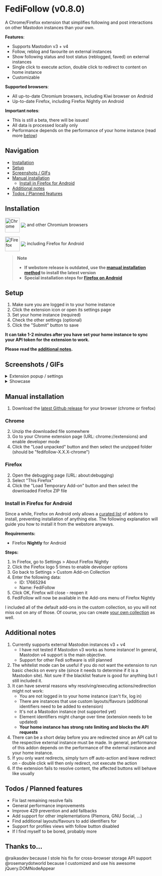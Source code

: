 # FediFollow (v0.8.0)
A Chrome/Firefox extension that simplifies following and post interactions on other Mastodon instances than your own.

**Features**:
- Supports Mastodon v3 + v4
- Follow, reblog and favourite on external instances
- Show following status and toot status (reblogged, faved) on external instances
- Single click to execute action, double click to redirect to content on home instance
- Customizable

**Supported browsers**:
- All up-to-date Chromium browsers, including Kiwi browser on Android
- Up-to-date Firefox, including Firefox Nightly on Android

**Important notes**:
- This is still a beta, there will be issues!
- All data is processed locally only
- Performance depends on the performance of your home instance (read more [below](#additional-notes))

## Navigation
  * [Installation](#installation)
  * [Setup](#setup)
  * [Screenshots / GIFs](#screenshots--gifs)
  * [Manual installation](#manual-installation)
      * [Install in Firefox for Android](#install-in-firefox-for-android)
  * [Additional notes](#additional-notes)
  * [Todos / Planned features](#todos--planned-features)

## Installation

[link-chrome]: https://chrome.google.com/webstore/detail/fedifollow/lmpcajpkjcclkjbliapfjfolocffednm 'Version published on Chrome Web Store'
[link-firefox]: https://addons.mozilla.org/en-US/firefox/addon/fedifollow/ 'Version published on Mozilla Add-ons'

[<img src="https://raw.githubusercontent.com/alrra/browser-logos/90fdf03c/src/chrome/chrome.svg" width="48" alt="Chrome" valign="middle">][link-chrome] [<img valign="middle" src="https://img.shields.io/chrome-web-store/v/lmpcajpkjcclkjbliapfjfolocffednm.svg?label=%20">][link-chrome] and other Chromium browsers

[<img src="https://raw.githubusercontent.com/alrra/browser-logos/90fdf03c/src/firefox/firefox.svg" width="48" alt="Firefox" valign="middle">][link-firefox] [<img valign="middle" src="https://img.shields.io/amo/v/fedifollow.svg?label=%20">][link-firefox] including Firefox for Android

> **Note**
> 
> - **If webstore release is outdated, use the [manual installation method](#manual-installation) to install the latest version**  
> - **Special installation steps for [Firefox on Android](#install-in-firefox-for-android)**

## Setup

1. Make sure you are logged in to your home instance
2. Click the extension icon or open its settings page
3. Set your home instance (required)
4. Check the other settings (optional)
5. Click the "Submit" button to save

**It can take 1-2 minutes after you have set your home instance to sync your API token for the extension to work.**

**Please read the [additional notes](#additional-notes).**

## Screenshots / GIFs
<details>
  <summary>Extension popup / settings</summary>
  <img src="https://github.com/lartsch/FediFollow-Chrome/blob/main/img/settings.png?raw=true">
</details>
<details>
  <summary>Showcase</summary>
  <img src="https://github.com/lartsch/FediFollow-Chrome/blob/main/img/showcase.gif?raw=true">
</details>

## Manual installation
1. Download the [latest Github release](https://github.com/Lartsch/FediFollow-Chrome/releases/latest) for your browser (chrome or firefox)
### Chrome
2. Unzip the downloaded file somewhere
3. Go to your Chrome extension page (URL: chrome://extensions) and enable developer mode
4. Click the "Load unpacked" button and then select the unzipped folder (should be "fedifollow-X.X.X-chrome")
### Firefox
2. Open the debugging page (URL: about:debugging)
3. Select "This Firefox"
4. Click the "Load Temporary Add-on" button and then select the downloaded Firefox ZIP file

### Install in Firefox for Android
Since a while, Firefox on Android only allows a [curated list](https://addons.mozilla.org/en-US/android/search/?promoted=recommended&sort=random&type=extension) of addons to install, preventing installation of anything else. The following explanation will guide you how to install it from the webstore anyways.

**Requirements:**  
- Firefox **Nightly** for Android  
  
**Steps:**  
1. In Firefox, go to Settings > About Firefox Nightly
2. Click the Firefox logo 5 times to enable developer options
3. Go back to Settings > Custom Add-on Collection
4. Enter the following data:
    - ID: 17665294
    - Name: FediFollow
5. Click OK, Firefox will close - reopen it
6. FediFollow will now be available in the Add-ons menu of Firefox Nightly
  
I included all of the default add-ons in the custom collection, so you will not miss out on any of those. Of course, you can create [your own collection](https://support.mozilla.org/en-US/kb/how-use-collections-addonsmozillaorg) as well.

## Additional notes
1. Currently supports external Mastodon instances v3 + v4
    - I have not tested if Mastodon v3 works as home instance! In general, Mastodon v4 support is the main objective.
    - Support for other Fedi software is still planned
2. The whitelist mode can be useful if you do not want the extension to run basic checks on every site (since it needs to determine if it is a Mastodon site). Not sure if the blacklist feature is good for anything but I still included it.
3. It can have several reasons why resolving/executing actions/redirection might not work:
    - You are not logged in to your home instance (can't fix, log in)
    - There are instances that use custom layouts/flavours (additional identifiers need to be added to extension)
    - It's not a Mastodon instance (not supported yet)
    - Element identifiers might change over time (extension needs to be updated)
    - **Your home instance has strong rate limiting and blocks the API requests**
5. There can be a short delay before you are redirected since an API call to the respective external instance must be made. In general, performance of this addon depends on the performance of the external instance and your home instance.
6. If you only want redirects, simply turn off auto-action and leave redirect on - double click will then only redirect, not execute the action
7. If the extension fails to resolve content, the affected buttons will behave like usually

## Todos / Planned features 
- Fix last remaining resolve fails
- General performance improvements
- Improve 429 prevention and add fallbacks
- Add support for other implementations (Plemora, GNU Social, ...)
- Find additional layouts/flavours to add identifiers for
- Support for profiles views with follow button disabled
- If I find myself to be bored, probably more

## Thanks to...
@raikasdev because I stole his fix for cross-browser storage API support
@rosemarydotworld because I customized and use his awesome jQuery.DOMNodeAppear
